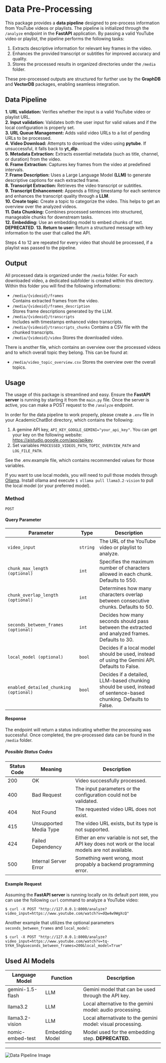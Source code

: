 # Data Pre-Processing

This package provides a **data pipeline** designed to pre-process information from YouTube videos or playlists. The pipeline is initialized through the `/analyze` endpoint in the **FastAPI** application. By passing a valid YouTube video or playlist, the pipeline performs the following tasks:

1. Extracts descriptive information for relevant key frames in the video.
2. Enhances the provided transcript or subtitles for improved accuracy and quality.
3. Stores the processed results in organized directories under the `/media` folder.

These pre-processed outputs are structured for further use by the **GraphDB** and **VectorDB** packages, enabling seamless integration.

## Data Pipeline

**1. URL validation:** Verifies whether the input is a valid YouTube video or playlist URL.  
**2. Input validation:** Validates both the user input for valid values and if the local configuration is properly set.  
**3. URL Queue Management:** Adds valid video URLs to a list of pending URLs to be processed.  
**4. Video Download:** Attempts to download the video using **pytube**. If unsuccessful, it falls back to **yt_dlp**.  
**5. Metadata Extraction:** Extracts essential metadata (such as title, channel, or duration) from the video.  
**6. Frame Extraction:** Captures key frames from the video at predefined intervals.  
**7. Frame Description:** Uses a Large Language Model **(LLM)** to generate descriptive captions for each extracted frame.  
**8. Transcript Extraction:** Retrieves the video transcript or subtitles.  
**9. Transcript Enhancement:** Appends a fitting timestamp for each sentence and enhances the transcript quality through a **LLM**.  
**10. Create topic**: Create a topic to categorize the video. This helps to get an overview over the analyzed videos.  
**11. Data Chunking:** Combines processed sentences into structured, manageable chunks for downstream tasks.  
**12. Embedding:** Use an embedding model to embed chunks of text. **DEPRECATED**.
**13. Return to user:** Return a structured message with key information to the user that called the API.  

Steps 4 to 12 are repeated for every video that should be processed, if a playlist was passed to the pipeline.

## Output

All processed data is organized under the `/media` folder. For each downloaded video, a dedicated subfolder is created within this directory. Within this folder you will find the following informations:

- `/media/{videoid}/frames`  
Contains extracted frames from the video.  
- `/media/{videoid}/frames_description`  
Stores frame descriptions generated by the LLM.  
- `/media/{videoid}/transcripts`  
Includes with timestamps enhanced video transcripts.
- `/media/{videoid}/transcripts_chunks`
Contains a CSV file with the chunked transcripts.
- `/media/{videoid}/video`
Stores the downloaded video.

There is another file, which contains an overview over the processed videos and to which overall topic they belong. This can be found at:

- `/media/video_topic_overview.csv`
Stores the overview over the overall topics.

## Usage

The usage of this package is streamlined and easy. Ensure the **FastAPI server** is running by starting it from the `main.py` file. Once the server is active, you can make a POST request to the `/analyze` endpoint.

In order for the data pipeline to work properly, please create a `.env` file in your AcademicChatBot directory, which contains the following:

1. A gemine API key, `API_KEY_GOOGLE_GEMINI="your_api_key"`. You can get your key on the following website: <https://aistudio.google.com/app/apikey>.
2. Set variables `PROCESSED_VIDEOS_PATH`, `TOPIC_OVERVIEW_PATH` and `LOG_FILE_PATH`.

See the .env.example file, which contains recommended values for those variables.

If you want to use local models, you will need to pull those models through [Ollama](https://ollama.com/).
Install ollama and execute `$ ollama pull llama3.2-vision` to pull the local model (or your preferred model).

### Method

`POST`

#### Query Parameter

| Parameter | Type | Description |
| --- | --- | --- |
| `video_input` | `string` | The URL of the YouTube video or playlist to analyze. |
| `chunk_max_length (optional)` | `int` | Specifies the maximum number of characters allowed in each chunk. Defaults to 550. |
| `chunk_overlap_length (optional)` | `int` | Determines how many characters overlap between consecutive chunks. Defaults to 50. |
| `seconds_between_frames (optional)` | `int` | Decides how many seconds should pass between the extracted and analyzed frames. Defaults to 30. |
| `local_model (optional)` | `bool` | Decides if a local model should be used, instead of using the Gemini API. Defaults to False. |
| `enabled_detailed_chunking (optional)` | `bool` | Decides if a detailed, LLM-based chunking should be used, instead of sentence-based chunking. Defaults to False. |

#### Response

The endpoint will return a status indicating whether the processing was successful. Once completed, the pre-processed data can be found in the `/media` folder.

##### Possible Status Codes

| Status Code | Meaning | Description |
| ---- | ---- | ---- |
| 200 | OK | Video successfully processed. |
| 400 | Bad Request | The input parameters or the configuration could not be validated. |
| 404 | Not Found | The requested video URL does not exist. |
| 415 | Unsupported Media Type | The video URL exists, but its type is not supported. |
| 424 | Failed Dependency | Either an env variable is not set, the API key does not work or the local models are not available. |
| 500 | Internal Server Error | Something went wrong, most propably a backend programming error. |

#### Example Request

Assuming the **FastAPI server** is running locally on its default port `8000`, you can use the following `curl` command to analyze a YouTube video:

`$ curl -X POST "http://127.0.0.1:8000/analyze?video_input=https://www.youtube.com/watch?v=dQw4w9WgXcQ"`

Another example that utilizes the optional parameters `seconds_between_frames` and `local_model`:

`$ curl -X POST "http://127.0.0.1:8000/analyze?video_input=https://www.youtube.com/watch?v=tq-5YkH_5hg&seconds_between_frames=200&local_model=True"`

## Used AI Models

| Language Model   | Function        | Description                                                 |
| --------------   | --------------- | ----------------------------------------------------------- |
| gemini-1.5-flash | LLM             | Gemini model that can be used through the API key.          |
| llama3.2         | LLM             | Local alternative to the gemini model: audio processing.    |
| llama3.2-vision  | LLM             | Local alternativate to the gemini model: visual processing. |
| nomic-embed-test | Embedding Model | Model used for the embedding step. **DEPRECATED.**          |

---

<picture>
  <source srcset="/media/images/pre-processing-pipeline-dark.svg" media="(prefers-color-scheme: dark)">
  <img src="/media/images/pre-processing-pipeline.svg" alt="Data Pipeline Image">
</picture>
